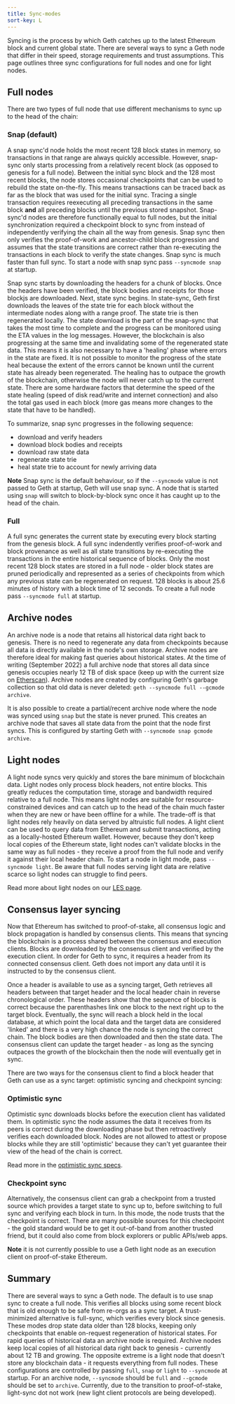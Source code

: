 ```yaml
---
title: Sync-modes
sort-key: L
---
```


Syncing is the process by which Geth catches up to the latest Ethereum block and current global state. 
There are several ways to sync a Geth node that differ in their speed, storage requirements and trust 
assumptions. This page outlines three sync configurations for full nodes and one for light nodes.

## Full nodes

There are two types of full node that use different mechanisms to sync up to the head of the chain:

### Snap (default)

A snap sync'd node holds the most recent 128 block states in memory, so transactions in that range are always quickly 
accessible. However, snap-sync only starts processing from a relatively recent block (as opposed to genesis 
for a full node). Between the initial sync block and the 128 most recent blocks, the node stores occasional 
checkpoints that can be used to rebuild the state on-the-fly. This means transactions can be traced back as 
far as the block that was used for the initial sync. Tracing a single transaction requires reexecuting all 
preceding transactions in the same block **and** all preceding blocks until the previous stored snapshot. 
Snap-sync'd nodes are therefore functionally equal to full nodes, but the initial synchronization required 
a checkpoint block to sync from instead of independently verifying the chain all the way from genesis. 
Snap sync then only verifies the proof-of-work and ancestor-child block progression and assumes that the 
state transitions are correct rather than re-executing the transactions in each block to verify the state 
changes. Snap sync is much faster than full sync. To start a node with snap sync pass `--syncmode snap` at 
startup.

Snap sync starts by downloading the headers for a chunk of blocks. Once the headers have been verified, the block
bodies and receipts for those blockjs are downloaded. Next, state sync begins. In state-sync, Geth first downloads the 
leaves of the state trie for each block without the intermediate nodes along with a range proof. The state trie is 
then regenerated locally. The state download is the part of the snap-sync that takes the most time to complete 
and the progress can be monitored using the ETA values in the log messages. However, the blockchain is also 
progressing at the same time and invalidating some of the regenerated state data. This means it is also necessary 
to have a 'healing' phase where errors in the state are fixed. It is not possible to monitor the progress of 
the state heal because the extent of the errors cannot be known until the current state has already been regenerated. 
The healing has to outpace the growth of the blockchain, otherwise the node will never catch up to the current state. 
There are some hardware factors that determine the speed of the state healing (speed of disk read/write and internet 
connection) and also the total gas used in each block (more gas means more changes to the state that have to be 
handled).

To summarize, snap sync progresses in the following sequence:
- download and verify headers
- download block bodies and receipts
- download raw state data
- regenerate state trie
- heal state trie to account for newly arriving data

**Note** Snap sync is the default behaviour, so if the `--syncmode` value is not passed to Geth at startup, 
Geth will use snap sync. A node that is started using `snap` will switch to block-by-block sync once it has 
caught up to the head of the chain.

### Full

A full sync generates the current state by executing every block starting from the genesis block. A full sync 
indendently verifies proof-of-work and block provenance as well as all state transitions by re-executing the 
transactions in the entire historical sequence of blocks. Only the most recent 128 block states are stored in a full 
node - older block states are pruned periodically and represented as a series of checkpoints from which any previous 
state can be regenerated on request. 128 blocks is about 25.6 minutes of history with a block time of 12 seconds. 
To create a full node pass `--syncmode full` at startup.

## Archive nodes

An archive node is a node that retains all historical data right back to genesis. There is no need to regenerate 
any data from checkpoints because all data is directly available in the node's own storage. Archive nodes are 
therefore ideal for making fast queries about historical states. At the time of writing (September 2022) a full 
archive node that stores all data since genesis occupies nearly 12 TB of disk space (keep up with the current 
size on [Etherscan](https://etherscan.io/chartsync/chainarchive)). Archive nodes are created by configuring Geth's 
garbage collection so that old data is never deleted: `geth --syncmode full --gcmode archive`. 

It is also possible to create a partial/recent archive node where the node was synced using `snap` but the state 
is never pruned. This creates an archive node that saves all state data from the point that the node first syncs. 
This is configured by starting Geth with `--syncmode snap gcmode archive`.

## Light nodes

A light node syncs very quickly and stores the bare minimum of blockchain data. Light nodes only process block
headers, not entire blocks. This greatly reduces the computation time, storage and bandwidth required relative to a 
full node. This means light nodes are suitable for resource-constrained devices and can catch up to the head of the
chain much faster when they are new or have been offline for a while. The trade-off is that light nodes rely heavily 
on data served by altruistic full nodes. A light client can be used to query data from Ethereum and submit transactions, 
acting as a locally-hosted Ethereum wallet. However, because they don't keep local copies of the Ethereum state, light 
nodes can't validate blocks in the same way as full nodes - they receive a proof from the full node and verify it against their local header chain. 
To start a node in light mode, pass `--syncmode light`. Be aware that full nodes serving light data are relative scarce 
so light nodes can struggle to find peers.

Read more about light nodes on our [LES page](/docs/interface/les.md).

## Consensus layer syncing

Now that Ethereum has switched to proof-of-stake, all consensus logic and block propagation is handled by consensus clients. 
This means that syncing the blockchain is a process shared between the consensus and execution clients. Blocks are 
downloaded by the consensus client and verified by the execution client. In order for Geth to sync, it requires a header from
its connected consensus client. Geth does not import any data until it is instructed to by the consensus client. 

Once a header is available to use as a syncing target, Geth retrieves all headers between that target header and the 
local header chain in reverse chronological order. These headers show that the sequence of blocks is correct because
the parenthashes link one block to the next right up to the target block. Eventually, the sync will reach a block held 
in the local database, at which point the local data and the target data are considered 'linked' and there is a very high 
chance the node is syncing the correct chain. The block bodies are then downloaded and then the state data. The consensus
client can update the target header - as long as the syncing outpaces the growth of the blockchain then the node will eventually
get in sync.

There are two ways for the consensus client to find a block header that Geth can use as a sync target: optimistic syncing and 
checkpoint syncing:

### Optimistic sync

Optimistic sync downloads blocks before the execution client has validated them. In optimistic sync the node assumes 
the data it receives from its peers is correct during the downloading phase but then retroactively verifies each 
downloaded block. Nodes are not allowed to attest or propose blocks while they are still 'optimistic' because they 
can't yet guarantee their view of the head of the chain is correct.

Read more in the [optimistic sync specs](https://github.com/ethereum/consensus-specs/blob/dev/sync/optimistic.md).

### Checkpoint sync

Alternatively, the consensus client can grab a checkpoint from a trusted source which provides a target state to sync 
up to, before switching to full sync and verifying each block in turn. In this mode, the node trusts that the checkpoint 
is correct. There are many possible sources for this checkpoint - the gold standard would be to get it out-of-band 
from another trusted friend, but it could also come from block explorers or public APIs/web apps.

**Note** it is not currently possible to use a Geth light node as an execution client on proof-of-stake Ethereum.

## Summary

There are several ways to sync a Geth node. The default is to use snap sync to create a full node. This verifies all 
blocks using some recent block that is old enough to be safe from re-orgs as a sync target. A trust-minimized alternative 
is full-sync, which verifies every block since genesis. These modes drop state data older than 128 blocks, keeping only 
checkpoints that enable on-request regeneration of historical states. For rapid queries of historical data an archive node 
is required. Archive nodes keep local copies of all historical data right back to genesis - currently about 12 TB and growing. 
The opposite extreme is a light node that doesn't store any blockchain data - it requests everything from full nodes. 
These configurations are controlled by passing `full`, `snap` or `light` to `--syncmode` at startup. For an archive node,
`--syncmode` should be `full` and `--gcmode` should be set to `archive`. Currently, due to the transition to proof-of-stake, 
light-sync dot not work (new light client protocols are being developed). 
